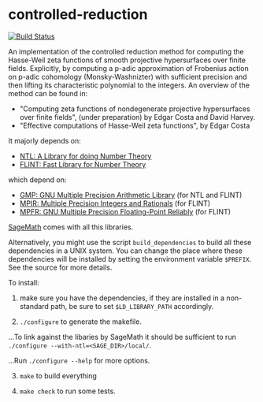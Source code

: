 # controlled-reduction

[![Build Status](https://travis-ci.org/edgarcosta/controlled-reduction.svg?branch=master)](https://travis-ci.org/edgarcosta/controlled-reduction)

An implementation of the controlled reduction method for computing the
Hasse-Weil zeta functions of smooth projective hypersurfaces over finite
fields. Explicitly, by computing a p-adic approximation of Frobenius
action on p-adic cohomology (Monsky-Washnizter) with sufficient precision
and then lifting its characteristic polynomial to the integers.
An overview of the method can be found in: 
 - "Computing zeta functions of nondegenerate projective hypersurfaces over 
finite fields", (under preparation) by Edgar Costa and David Harvey.
 - "Effective computations of Hasse-Weil zeta functions", by Edgar Costa


It majorly depends on:
 - [NTL: A Library for doing Number Theory](http://www.shoup.net/ntl/)
 - [FLINT: Fast Library for Number Theory](http://flintlib.org/)
 
which depend on:

 - [GMP: GNU Multiple Precision Arithmetic Library](https://gmplib.org/) (for NTL and FLINT)
 - [MPIR: Multiple Precision Integers and Rationals](mpir.org) (for FLINT)
 - [MPFR: GNU Multiple Precision Floating-Point Reliably](http://www.mpfr.org/) (for FLINT)

[SageMath](http://www.sagemath.org/) comes with all this libraries. 

Alternatively, you might use the script `build_dependencies` to build all these dependencies in a UNIX system. 
You can change the place where these dependencies will be installed by setting the environment variable `$PREFIX`. See the source for more details.

To install:

1. make sure you have the dependencies, if they are installed in a non-standard path, be sure to set  `$LD_LIBRARY_PATH` accordingly.

2. `./configure` to generate the makefile.

...To link against the libaries by SageMath it should be sufficient to run `./configure --with-ntl=<SAGE_DIR>/local/`.
 
...Run `./configure --help` for more options.

3. `make` to build everything

4. `make check` to run some tests. 


